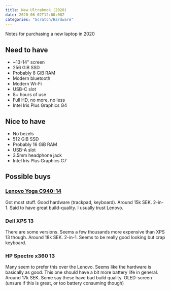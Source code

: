 ```yaml
---
title: New Ultrabook (2020)
date: 2020-06-02T12:00:00Z
categories: "Scratch/Hardware"
---
```

Notes for purchasing a new laptop in 2020

## Need to have
* ~13-14" screen  
* 256 GiB SSD  
* Probably 8 GiB RAM
* Modern bluetooth  
* Modern Wi-Fi
* USB-C slot
* 8+ hours of use  
* Full HD, no more, no less
* Intel Iris Plus Graphics G4


## Nice to have
* No bezels  
* 512 GiB SSD  
* Probably 16 GiB RAM
* USB-A slot
* 3.5mm headphone jack  
* Intel Iris Plus Graphics G7

## Possible buys

### [Lenovo Yoga C940-14](https://www.prisjakt.nu/jamfor/produkter/5260166,5218665)
Got most stuff. Good hardware (trackpad, keyboard). Around 15k SEK. 2-in-1. Said to have great build-quality. I usually trust Lenovo.

### Dell XPS 13
There are some versions. Seems a few thousands more expensive than XPS 13 though. Around 18k SEK. 2-in-1. Seems to be really good looking but crap keyboard.

### HP Spectre x360 13
Many seem to prefer this over the Lenovo. Seems like the hardware is basically as good. This one should have a bit more battery life in general. Around 17k SEK. Some say these have bad build quality. OLED-screen (unsure if this is great, or too battery consuming though)
